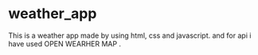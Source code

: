 # weather_app
This is a weather app made by using html, css and javascript. and for api i have used OPEN WEARHER MAP .
